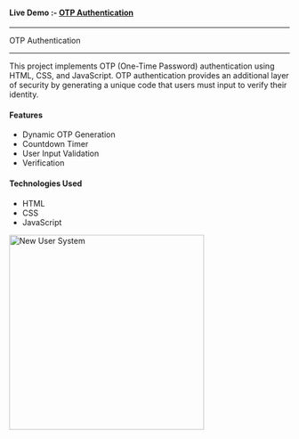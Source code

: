  <h4> Live Demo :- <a href="https://sudhanshu1313.github.io/OTPAuthentication/">OTP Authentication</a> </h4>
  <hr></hr>
  OTP Authentication
  <hr></hr>

  <p>This project implements OTP (One-Time Password) authentication using HTML, CSS, and JavaScript. OTP authentication provides an additional layer of security by generating a unique code that users must input to verify their identity.</p>
  <h4>Features</h4>
  <ul>
    <li>Dynamic OTP Generation</li>
    <li>Countdown Timer</li>
    <li>User Input Validation</li>
    <li>Verification</li>
  </ul>
  <h4>Technologies Used</h4>
   <ul>
    <li>HTML</li>
    <li>CSS</li>
    <li>JavaScript</li>
 
  </ul>


<img src="https://github.com/sudhanshu1313/OTPAuthentication/blob/main/OTPAuthentication.png" alt="New User System" width="350" height="350px">

  
